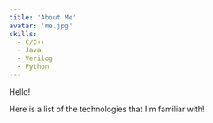 ```yaml
---
title: 'About Me'
avatar: 'me.jpg'
skills:
  - C/C++
  - Java
  - Verilog
  - Python
---
```


Hello!

Here is a list of the technologies that I'm familiar with!
